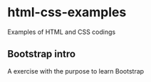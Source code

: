 # html-css-examples

Examples of HTML and CSS codings

## Bootstrap intro
A exercise with the purpose to learn Bootstrap
